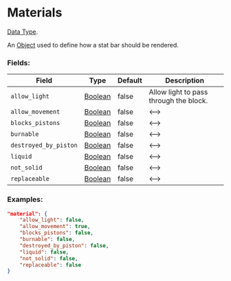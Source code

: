# Materials

[Data Type](../data_types.md).

An [Object](object.md) used to define how a stat bar should be rendered.

### Fields:

Field                |                  Type               | Default | Description
---------------------|-------------------------------------|---------|-------------
`allow_light`        | [Boolean](../data_types/boolean.md) |  false  | Allow light to pass through the block.
`allow_movement`     | [Boolean](../data_types/boolean.md) |  false  | <-->
`blocks_pistons`     | [Boolean](../data_types/boolean.md) |  false  | <-->
`burnable`           | [Boolean](../data_types/boolean.md) |  false  | <-->
`destroyed_by_piston`| [Boolean](../data_types/boolean.md) |  false  | <-->
`liquid`             | [Boolean](../data_types/boolean.md) |  false  | <-->
`not_solid`          | [Boolean](../data_types/boolean.md) |  false  | <-->
`replaceable`        | [Boolean](../data_types/boolean.md) |  false  | <-->

### Examples:

```json
"material": {
	"allow_light": false,
	"allow_movement": true,
	"blocks_pistons": false,
	"burnable": false,
	"destroyed_by_piston": false,
	"liquid": false,
	"not_solid": false,
	"replaceable": false
}
```